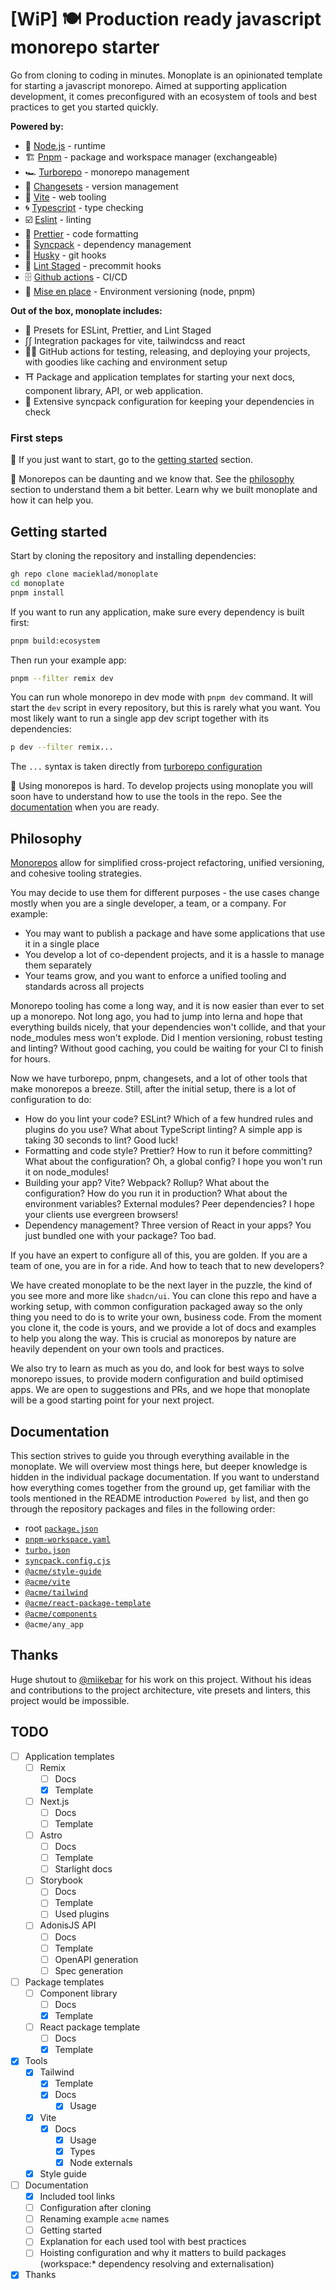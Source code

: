 # [WiP] 🍽️ Production ready javascript monorepo starter

Go from cloning to coding in minutes. Monoplate is an opinionated template for starting a javascript monorepo. Aimed at supporting application development, it comes preconfigured with an ecosystem of tools and best practices to get you started quickly.

**Powered by:**

- 🔶 [Node.js](https://nodejs.org/en) - runtime
- 🏗️ [Pnpm](https://pnpm.io/) - package and workspace manager (exchangeable)
- 🏎️ [Turborepo](https://turbo.build/) - monorepo management
- 🦋 [Changesets](https://github.com/changesets/changesets) - version management
- 🏃 [Vite](https://vitest.dev/config/) - web tooling
- 🌀 [Typescript](https://www.typescriptlang.org/) - type checking
- ☑️ [Eslint](https://github.com/eslint/eslint) - linting
- 💅 [Prettier](https://prettier.io/) - code formatting
- 🔄 [Syncpack](https://github.com/JamieMason/syncpack) - dependency management
- 🐶 [Husky](https://github.com/typicode/husky) - git hooks
- 🔢 [Lint Staged](https://github.com/lint-staged/lint-staged) - precommit hooks
- 🗄️ [Github actions](https://docs.github.com/en/actions) - CI/CD
- 🥣 [Mise en place](https://mise.jdx.dev/) - Environment versioning (node, pnpm)

**Out of the box, monoplate includes:**

- 🧰 Presets for ESLint, Prettier, and Lint Staged
- ∫∫ Integration packages for vite, tailwindcss and react
- 🧑‍🏭 GitHub actions for testing, releasing, and deploying your projects, with goodies like caching and environment setup
- ⛩️ Package and application templates for starting your next docs, component library, API, or web application.
- 🎒 Extensive syncpack configuration for keeping your dependencies in check

### First steps

🙋 If you just want to start, go to the [getting started](#getting-started) section.

🙋 Monorepos can be daunting and we know that. See the [philosophy](#philosophy) section to understand them a bit better. Learn why we built monoplate and how it can help you.

## Getting started

Start by cloning the repository and installing dependencies:

```bash
gh repo clone macieklad/monoplate
cd monoplate
pnpm install
```

If you want to run any application, make sure every dependency is built first:

```bash
pnpm build:ecosystem
```

Then run your example app:

```bash
pnpm --filter remix dev
```

You can run whole monorepo in dev mode with `pnpm dev` command. It will start the `dev` script in every repository, but this is rarely what you want. You most likely want to run a single app dev script together with its dependencies:

```bash
p dev --filter remix...
```

The `...` syntax is taken directly from [turborepo configuration](https://turbo.build/repo/docs/core-concepts/monorepos/filtering#include-dependents-of-matched-workspaces)

🙋 Using monorepos is hard. To develop projects using monoplate you will soon have to understand how to use the tools in the repo. See the [documentation](#documentation) when you are ready.

## Philosophy

[Monorepos](https://monorepo.tools/) allow for simplified cross-project refactoring, unified versioning, and cohesive tooling strategies.

You may decide to use them for different purposes - the use cases change mostly when you are a single developer, a team, or a company. For example:

- You may want to publish a package and have some applications that use it in a single place
- You develop a lot of co-dependent projects, and it is a hassle to manage them separately
- Your teams grow, and you want to enforce a unified tooling and standards across all projects

Monorepo tooling has come a long way, and it is now easier than ever to set up a monorepo. Not long ago, you had to jump into lerna and hope that everything builds nicely, that your dependencies won't collide, and that your node_modules mess won't explode. Did I mention versioning, robust testing and linting? Without good caching, you could be waiting for your CI to finish for hours.

Now we have turborepo, pnpm, changesets, and a lot of other tools that make monorepos a breeze. Still, after the initial setup, there is a lot of configuration to do:

- How do you lint your code? ESLint? Which of a few hundred rules and plugins do you use? What about TypeScript linting? A simple app is taking 30 seconds to lint? Good luck!
- Formatting and code style? Prettier? How to run it before committing? What about the configuration? Oh, a global config? I hope you won't run it on node_modules!
- Building your app? Vite? Webpack? Rollup? What about the configuration? How do you run it in production? What about the environment variables? External modules? Peer dependencies? I hope your clients use evergreen browsers!
- Dependency management? Three version of React in your apps? You just bundled one with your package? Too bad.

If you have an expert to configure all of this, you are golden. If you are a team of one, you are in for a ride. And how to teach that to new developers?

We have created monoplate to be the next layer in the puzzle, the kind of you see more and more like `shadcn/ui`. You can clone this repo and have a working setup, with common configuration packaged away so the only thing you need to do is to write your own, business code. From the moment you clone it, the code is yours, and we provide a lot of docs and examples to help you along the way. This is crucial as monorepos by nature are heavily dependent on your own tools and practices.

We also try to learn as much as you do, and look for best ways to solve monorepo issues, to provide modern configuration and build optimised apps. We are open to suggestions and PRs, and we hope that monoplate will be a good starting point for your next project.

## Documentation

This section strives to guide you through everything available in the monoplate. We will overview most things here, but deeper knowledge is hidden in the individual package documentation. If you want to understand how everything comes together from the ground up, get familiar with the tools mentioned in the README introduction `Powered by` list, and then go through the repository packages and files in the following order:

- root [`package.json`](./package.json)
- [`pnpm-workspace.yaml`](./pnpm-workspace.yaml)
- [`turbo.json`](./turbo.json)
- [`syncpack.config.cjs`](./syncpack.config.cjs)
- [`@acme/style-guide`](./tools/style-guide/README.md)
- [`@acme/vite`](./tools/vite/README.md)
- [`@acme/tailwind`](./tools/tailwind/README.md)
- [`@acme/react-package-template`](./packages/react-package-template/README.md)
- [`@acme/components`](./packages/components/README.md)
- `@acme/any_app`

## Thanks

Huge shutout to [@miikebar](https://github.com/miikebar) for his work on this project. Without his ideas and contributions to the project architecture, vite presets and linters, this project would be impossible.

## TODO

- [ ] Application templates
  - [ ] Remix
    - [ ] Docs
    - [x] Template
  - [ ] Next.js
    - [ ] Docs
    - [ ] Template
  - [ ] Astro
    - [ ] Docs
    - [ ] Template
    - [ ] Starlight docs
  - [ ] Storybook
    - [ ] Docs
    - [ ] Template
    - [ ] Used plugins
  - [ ] AdonisJS API
    - [ ] Docs
    - [ ] Template
    - [ ] OpenAPI generation
    - [ ] Spec generation
- [ ] Package templates
  - [ ] Component library
    - [ ] Docs
    - [x] Template
  - [ ] React package template
    - [ ] Docs
    - [x] Template
- [x] Tools
  - [x] Tailwind
    - [x] Template
    - [x] Docs
      - [x] Usage
  - [x] Vite
    - [x] Docs
      - [x] Usage
      - [x] Types
      - [x] Node externals
  - [x] Style guide
- [ ] Documentation
  - [x] Included tool links
  - [ ] Configuration after cloning
  - [ ] Renaming example `acme` names
  - [ ] Getting started
  - [ ] Explanation for each used tool with best practices
  - [ ] Hoisting configuration and why it matters to build packages (workspace:\* dependency resolving and externalisation)
- [x] Thanks
